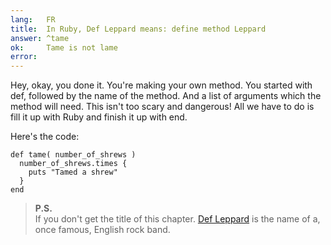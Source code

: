 ```yaml
---
lang:   FR
title:  In Ruby, Def Leppard means: define method Leppard
answer: ^tame
ok:     Tame is not lame
error:
---
```


Hey, okay, you done it. You're making your own method. You started with def, followed by the name of the method.
And a list of arguments which the method will need. This isn't too scary and dangerous!
All we have to do is fill it up with Ruby and finish it up with end.

Here's the code:
    
    def tame( number_of_shrews )
      number_of_shrews.times {
        puts "Tamed a shrew"
      }
    end
    
> __P.S.__  
> If you don't get the title of this chapter.
> <a href="http://en.wikipedia.org/wiki/Def_Leppard" target="_blank">Def Leppard</a>
> is the name of a, once famous, English rock band.
